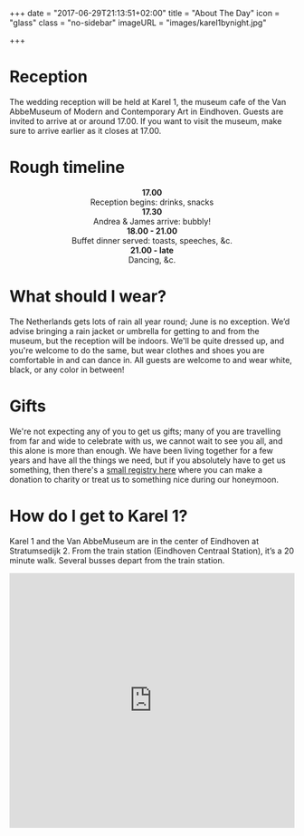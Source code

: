 +++
date = "2017-06-29T21:13:51+02:00"
title = "About The Day"
icon = "glass"
class = "no-sidebar"
imageURL = "images/karel1bynight.jpg"

+++
<!--more-->
# Reception
The wedding reception will be held at Karel 1, the museum cafe of the Van AbbeMuseum of Modern and Contemporary Art in Eindhoven. Guests are invited to arrive at or around 17.00. If you want to visit the museum, make sure to arrive earlier as it closes at 17.00.

# Rough timeline
<p align="center">
  <b>17.00</b><br>Reception begins: drinks, snacks<br>
  <b>17.30</b><br>Andrea & James arrive: bubbly!<br>
  <b>18.00 - 21.00</b><br>Buffet dinner served: toasts, speeches, &c.<br>
  <b>21.00 - late</b><br>Dancing, &c.
</p>

# What should I wear?
The Netherlands gets lots of rain all year round; June is no exception. We’d advise bringing a rain jacket or umbrella for getting to and from the museum, but the reception will be indoors. We'll be quite dressed up, and you're welcome to do the same, but wear clothes and shoes you are comfortable in and can dance in. All guests are welcome to and wear white, black, or any color in between!

# Gifts

We're not expecting any of you to get us gifts; many of you are travelling from far and wide to celebrate with us, we cannot wait to see you all, and this alone is more than enough. 
We have been living together for a few years and have all the things we need, but if you absolutely have to get us something, then there's a [small registry here](https://thankfulregistry.com/andreametjames) where you can make a donation to charity or treat us to something nice during our honeymoon. 

# How do I get to Karel 1? 
Karel 1 and the Van AbbeMuseum are in the center of Eindhoven at Stratumsedijk 2. From the train station (Eindhoven Centraal Station), it’s a 20 minute walk. Several busses depart from the train station. 

<iframe width="100%" height="450" frameborder="0" style="border:0"
src="https://www.google.com/maps/embed/v1/place?q=place_id:ChIJ5yXyHQLZxkcR4lktXxAS_RA&key=AIzaSyBiu3g42TCvY9TVX3jbdA1RMbaMOomU_I0" allowfullscreen></iframe>
<br>
